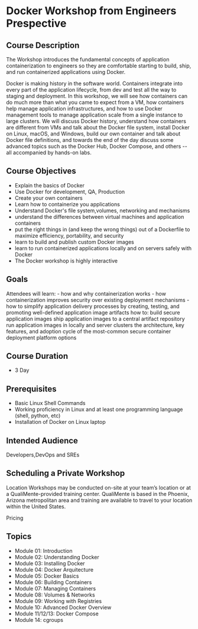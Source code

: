 # Docker Workshop  from Engineers Prespective

## Course Description
The Workshop introduces the fundamental concepts of application containerization to engineers so they are comfortable starting to build, ship, and run containerized applications using Docker.

Docker is making history in the software world. Containers integrate into every part of the application lifecycle, from dev and test all the way to staging and deployment. In this workshop, 
           we will see how containers can do much more than what you came to expect from a VM, 
           how containers help manage application infrastructures, and how to use Docker management tools to manage application scale 
           from a single instance to large clusters. 
           We will discuss Docker history, understand how containers are different from VMs and 
           talk about the Docker file system, install Docker on Linux, macOS, and Windows, build our own container and 
           talk about Docker file definitions, and towards the end of the day discuss some advanced topics such as the 
           Docker Hub, Docker Compose, and others -- all accompanied by hands-on labs.

## Course Objectives

 - Explain the basics of Docker
 - Use Docker for development, QA, Production
 - Create your own containers
 - Learn how to containerize you applications
 - Understand Docker's file system,volumes, networking and mechanisms
 - understand the differences between virtual machines and application containers
 - put the right things in (and keep the wrong things) out of a Dockerfile to maximize efficiency, portability, and security
 - learn to build and publish custom Docker images
 - learn to run containerized applications locally and on servers safely with Docker
 - The Docker workshop is highly interactive  
 
 ## Goals
  Attendees will learn:
      - how and why containerization works
      - how containerization improves security over existing deployment mechanisms
      - how to simplify application delivery processes by creating, testing, and promoting well-defined application image artifacts
        how to:
             build secure application images
             ship application images to a central artifact repository
             run application images in locally and server clusters
             the architecture, key features, and adoption cycle of the most-common secure container deployment platform options

## Course Duration

 - 3 Day

## Prerequisites
 - Basic Linux Shell Commands
 - Working proficiency in Linux and at least one programming language (shell, python, etc)
 - Installation of Docker on Linux laptop
 
## Intended Audience

Developers,DevOps and SREs 

## Scheduling a Private Workshop



Location
Workshops may be conducted on-site at your team’s location or at a QualiMente-provided training center. QualiMente is based in the Phoenix, Arizona metropolitan area and training are available to travel to your location within the United States.

Pricing


## Topics

 - Module 01:  Introduction
 - Module 02:  Understanding Docker
 - Module 03:  Installing Docker
 - Module 04:  Docker Arquitecture
 - Module 05:  Docker Basics
 - Module 06:  Building Containers
 - Module 07:  Managing Containers
 - Module 08:  Volumes & Networks
 - Module 09:  Working with Registries
 - Module 10:  Advanced Docker Overview
 - Module 11/12/13:  Docker Compose
 - Module 14:  cgroups
 
